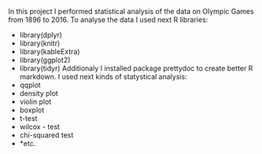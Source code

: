 
In this project I performed statistical analysis of the data on Olympic Games from 1896 to 2016. 
To analyse the data I used next R libraries:
* library(dplyr)
* library(knitr)
* library(kableExtra)
* library(ggplot2)
* library(tidyr)
Additionaly I installed package prettydoc to create better R markdown.
I used next kinds of statystical analysis:
* qqplot
* density plot
* violin plot
* boxplot
* t-test
* wilcox - test
* chi-squared test
* *etc.
